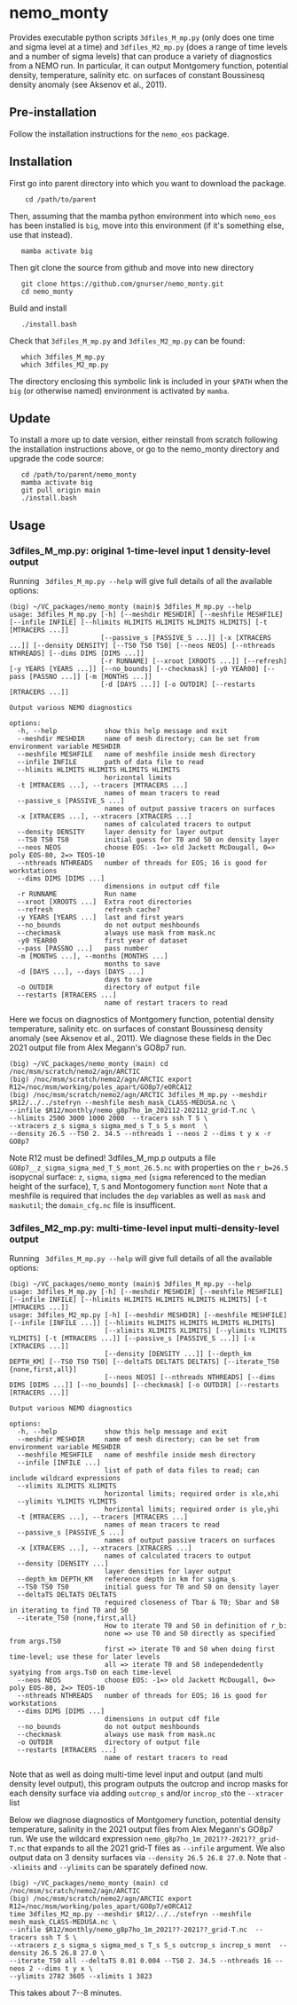 # nemo_monty

Provides executable python scripts `3dfiles_M_mp.py` (only does one time and sigma level at a time) and `3dfiles_M2_mp.py` (does a range of time levels and  a number of sigma levels) that can produce a variety of diagnostics from a NEMO run. In particular, it can output Montgomery function, potential density, temperature, salinity etc. on surfaces of constant Boussinesq density anomaly (see Aksenov et al., 2011).

## Pre-installation

Follow the installation instructions for the `nemo_eos` package.

## Installation

First go into parent directory into which you want to download the package.

```
    cd /path/to/parent
```

 Then, assuming that the mamba python environment into which `nemo_eos` has been installed is `big`, move into this environment (if it's something else, use that instead).

```
   mamba activate big
```

Then git clone the source from github and move into new directory

```
   git clone https://github.com/gnurser/nemo_monty.git
   cd nemo_monty
```

Build and install

```
   ./install.bash
```

Check that  `3dfiles_M_mp.py` and `3dfiles_M2_mp.py` can be found:
```
   which 3dfiles_M_mp.py
   which 3dfiles_M2_mp.py
```
The directory enclosing this symbolic link is included in your `$PATH` when the `big` (or otherwise named) environment is activated by `mamba`.

## Update

To install a more up to date version, either reinstall from scratch following the installation instructions above, or go to the nemo_monty directory and upgrade the code source:

```
   cd /path/to/parent/nemo_monty
   mamba activate big
   git pull origin main
   ./install.bash
```


## Usage

### 3dfiles_M_mp.py: original 1-time-level input 1 density-level output 

Running ` 3dfiles_M_mp.py --help` will give full details of all the available options:
```
(big) ~/VC_packages/nemo_monty (main)$ 3dfiles_M_mp.py --help
usage: 3dfiles_M_mp.py [-h] [--meshdir MESHDIR] [--meshfile MESHFILE] [--infile INFILE] [--hlimits HLIMITS HLIMITS HLIMITS HLIMITS] [-t [MTRACERS ...]]
                       [--passive_s [PASSIVE_S ...]] [-x [XTRACERS ...]] [--density DENSITY] [--TS0 TS0 TS0] [--neos NEOS] [--nthreads NTHREADS] [--dims DIMS [DIMS ...]]
                       [-r RUNNAME] [--xroot [XROOTS ...]] [--refresh] [-y YEARS [YEARS ...]] [--no_bounds] [--checkmask] [-y0 YEAR00] [--pass [PASSNO ...]] [-m [MONTHS ...]]
                       [-d [DAYS ...]] [-o OUTDIR] [--restarts [RTRACERS ...]]

Output various NEMO diagnostics

options:
  -h, --help            show this help message and exit
  --meshdir MESHDIR     name of mesh directory; can be set from environment variable MESHDIR
  --meshfile MESHFILE   name of meshfile inside mesh directory
  --infile INFILE       path of data file to read
  --hlimits HLIMITS HLIMITS HLIMITS HLIMITS
                        horizontal limits
  -t [MTRACERS ...], --tracers [MTRACERS ...]
                        names of mean tracers to read
  --passive_s [PASSIVE_S ...]
                        names of output passive tracers on surfaces
  -x [XTRACERS ...], --xtracers [XTRACERS ...]
                        names of calculated tracers to output
  --density DENSITY     layer density for layer output
  --TS0 TS0 TS0         initial guess for T0 and S0 on density layer
  --neos NEOS           choose EOS: -1=> old Jackett McDougall, 0=> poly EOS-80, 2=> TEOS-10
  --nthreads NTHREADS   number of threads for EOS; 16 is good for workstations
  --dims DIMS [DIMS ...]
                        dimensions in output cdf file
  -r RUNNAME            Run name
  --xroot [XROOTS ...]  Extra root directories
  --refresh             refresh cache?
  -y YEARS [YEARS ...]  last and first years
  --no_bounds           do not output meshbounds
  --checkmask           always use mask from mask.nc
  -y0 YEAR00            first year of dataset
  --pass [PASSNO ...]   pass number
  -m [MONTHS ...], --months [MONTHS ...]
                        months to save
  -d [DAYS ...], --days [DAYS ...]
                        days to save
  -o OUTDIR             directory of output file
  --restarts [RTRACERS ...]
                        name of restart tracers to read

```

Here we focus on diagnostics of Montgomery function, potential density temperature, salinity etc. on surfaces of constant Boussinesq density anomaly (see Aksenov et al., 2011). We diagnose these fields in the Dec 2021 output file from  Alex Megann's GO8p7 run.

```
(big) ~/VC_packages/nemo_monty (main) cd /noc/msm/scratch/nemo2/agn/ARCTIC
(big) /noc/msm/scratch/nemo2/agn/ARCTIC export R12=/noc/msm/working/poles_apart/GO8p7/eORCA12
(big) /noc/msm/scratch/nemo2/agn/ARCTIC 3dfiles_M_mp.py --meshdir $R12/../../stefryn --meshfile mesh_mask_CLASS-MEDUSA.nc \
--infile $R12/monthly/nemo_g8p7ho_1m_202112-202112_grid-T.nc \
--hlimits 2500 3000 1000 2000  --tracers ssh T S \
--xtracers z_s sigma_s sigma_med_s T_s S_s mont  \
--density 26.5 --TS0 2. 34.5 --nthreads 1 --neos 2 --dims t y x -r GO8p7
```
Note R12 must be defined! 3dfiles_M_mp.p outputs a file `GO8p7__z_sigma_sigma_med_T_S_mont_26.5.nc` with properties on the `r_b=26.5` isopycnal surface: `z`, `sigma`, `sigma_med` (`sigma` referenced to the median height of the surface), `T`, `S` and Montogomery function `mont`
Note that a meshfile is required that includes the `dep` variables as well as `mask` and `maskutil`; the `domain_cfg.nc` file is insufficent.

### 3dfiles_M2_mp.py:  multi-time-level input multi-density-level output

Running ` 3dfiles_M_mp.py --help` will give full details of all the available options:
```
(big) ~/VC_packages/nemo_monty (main)$ 3dfiles_M_mp.py --help
usage: 3dfiles_M_mp.py [-h] [--meshdir MESHDIR] [--meshfile MESHFILE] [--infile INFILE] [--hlimits HLIMITS HLIMITS HLIMITS HLIMITS] [-t [MTRACERS ...]]
usage: 3dfiles_M2_mp.py [-h] [--meshdir MESHDIR] [--meshfile MESHFILE] [--infile [INFILE ...]] [--hlimits HLIMITS HLIMITS HLIMITS HLIMITS]
                        [--xlimits XLIMITS XLIMITS] [--ylimits YLIMITS YLIMITS] [-t [MTRACERS ...]] [--passive_s [PASSIVE_S ...]] [-x [XTRACERS ...]]
                        [--density [DENSITY ...]] [--depth_km DEPTH_KM] [--TS0 TS0 TS0] [--deltaTS DELTATS DELTATS] [--iterate_TS0 {none,first,all}]
                        [--neos NEOS] [--nthreads NTHREADS] [--dims DIMS [DIMS ...]] [--no_bounds] [--checkmask] [-o OUTDIR] [--restarts [RTRACERS ...]]

Output various NEMO diagnostics

options:
  -h, --help            show this help message and exit
  --meshdir MESHDIR     name of mesh directory; can be set from environment variable MESHDIR
  --meshfile MESHFILE   name of meshfile inside mesh directory
  --infile [INFILE ...]
                        list of path of data files to read; can include wildcard expressions
  --xlimits XLIMITS XLIMITS
                        horizontal limits; required order is xlo,xhi
  --ylimits YLIMITS YLIMITS
                        horizontal limits; required order is ylo,yhi
  -t [MTRACERS ...], --tracers [MTRACERS ...]
                        names of mean tracers to read
  --passive_s [PASSIVE_S ...]
                        names of output passive tracers on surfaces
  -x [XTRACERS ...], --xtracers [XTRACERS ...]
                        names of calculated tracers to output
  --density [DENSITY ...]
                        layer densities for layer output
  --depth_km DEPTH_KM   reference depth in km for sigma_s
  --TS0 TS0 TS0         initial guess for T0 and S0 on density layer
  --deltaTS DELTATS DELTATS
                        required closeness of Tbar & T0; Sbar and S0 in iterating to find T0 and S0
  --iterate_TS0 {none,first,all}
                        How to iterate T0 and S0 in definition of r_b:
                        none => use T0 and S0 directly as specified from args.TS0
                        first => iterate T0 and S0 when doing first time-level; use these for later levels
                        all => iterate T0 and S0 independedently syatying from args.Ts0 on each time-level
  --neos NEOS           choose EOS: -1=> old Jackett McDougall, 0=> poly EOS-80, 2=> TEOS-10
  --nthreads NTHREADS   number of threads for EOS; 16 is good for workstations
  --dims DIMS [DIMS ...]
                        dimensions in output cdf file
  --no_bounds           do not output meshbounds
  --checkmask           always use mask from mask.nc
  -o OUTDIR             directory of output file
  --restarts [RTRACERS ...]
                        name of restart tracers to read

```

Note that as well as doing multi-time level input and output (and multi density level output), this program outputs the outcrop and incrop  masks for each density surface via adding `outcrop_s` and/or `incrop_s`to the `--xtracer` list


 Below we diagnose diagnostics of Montgomery function, potential density temperature, salinity in the 2021  output files from  Alex Megann's GO8p7 run. We use the wildcard expression `nemo_g8p7ho_1m_2021??-2021??_grid-T.nc` that expands to all the 2021 grid-T files as `--infile` argument. We also output data on 3 density surfaces via `--density 26.5 26.8 27.0`. Note that `--xlimits` and `--ylimits` can be sparately defined now.

```
(big) ~/VC_packages/nemo_monty (main) cd /noc/msm/scratch/nemo2/agn/ARCTIC
(big) /noc/msm/scratch/nemo2/agn/ARCTIC export R12=/noc/msm/working/poles_apart/GO8p7/eORCA12
time 3dfiles_M2_mp.py --meshdir $R12/../../stefryn --meshfile mesh_mask_CLASS-MEDUSA.nc \
--infile $R12/monthly/nemo_g8p7ho_1m_2021??-2021??_grid-T.nc  --tracers ssh T S \
--xtracers z_s sigma_s sigma_med_s T_s S_s outcrop_s incrop_s mont  --density 26.5 26.8 27.0 \
--iterate_TS0 all --deltaTS 0.01 0.004 --TS0 2. 34.5 --nthreads 16 --neos 2 --dims t y x \
--ylimits 2782 3605 --xlimits 1 3823
```

This takes about 7--8 minutes.



